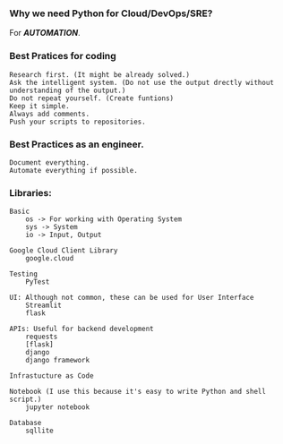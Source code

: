 ### Why we need Python for Cloud/DevOps/SRE?

For ***AUTOMATION***.

### Best Pratices for coding
    Research first. (It might be already solved.)
    Ask the intelligent system. (Do not use the output drectly without understanding of the output.)
    Do not repeat yourself. (Create funtions)
    Keep it simple.
    Always add comments.
    Push your scripts to repositories. 
### Best Practices as an engineer.
    Document everything.
    Automate everything if possible.
    
### Libraries:
    Basic
        os -> For working with Operating System
        sys -> System
        io -> Input, Output
    
    Google Cloud Client Library
        google.cloud
        
    Testing
        PyTest
        
    UI: Although not common, these can be used for User Interface
        Streamlit
        flask
    
    APIs: Useful for backend development
        requests
        [flask]
        django
        django framework
    
    Infrastucture as Code
    
    Notebook (I use this because it's easy to write Python and shell script.)
        jupyter notebook
    
    Database
        sqllite
    
        

    
    



